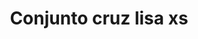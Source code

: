 ---
title: Conjunto cruz lisa xs
date: 
draft: false

# descripcion
description : Conjunto de cadena y dije en plata 925. Largo 40, 45 o 50 cm a elección. Dije pequeño.

materials: Plata 925

color: 

dimensions: Largo dije 2 cm

code: 06-26-0933

type: "Conjuntos"

categories: []

price: $2.740,00

price_eftvo: $2.330,00

# Images
# first image will be shown in the product page
images:
  # - image: "images/path_to_image"
  # La ubicacion de las imagenes es imagenes/Conjuntos/Conjuntos.Cadena y Dije/06-26-0933-conjunto-cruz-lisa-xs

---